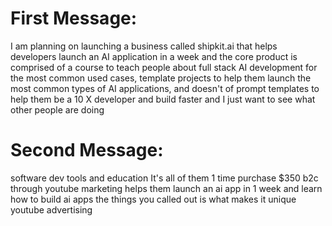 # First Message:

I am planning on launching a business called shipkit.ai that helps developers launch an AI application in a week and the core product is comprised of a course to teach people about full stack AI development for the most common used cases, template projects to help them launch the most common types of AI applications, and doesn't of prompt templates to help them be a 10 X developer and build faster and I just want to see what other people are doing


# Second Message:
software dev tools and education
It's all of them
1 time purchase $350
b2c through youtube marketing
helps them launch an ai app in 1 week and learn how to build ai apps
the things you called out is what makes it unique
youtube advertising
